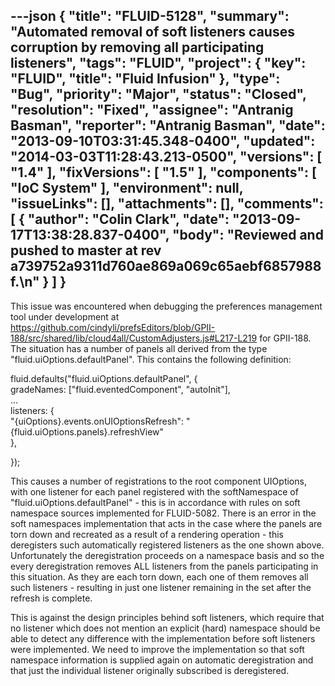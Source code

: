 ---json
{
  "title": "FLUID-5128",
  "summary": "Automated removal of soft listeners causes corruption by removing all participating listeners",
  "tags": "FLUID",
  "project": {
    "key": "FLUID",
    "title": "Fluid Infusion"
  },
  "type": "Bug",
  "priority": "Major",
  "status": "Closed",
  "resolution": "Fixed",
  "assignee": "Antranig Basman",
  "reporter": "Antranig Basman",
  "date": "2013-09-10T03:31:45.348-0400",
  "updated": "2014-03-03T11:28:43.213-0500",
  "versions": [
    "1.4"
  ],
  "fixVersions": [
    "1.5"
  ],
  "components": [
    "IoC System"
  ],
  "environment": null,
  "issueLinks": [],
  "attachments": [],
  "comments": [
    {
      "author": "Colin Clark",
      "date": "2013-09-17T13:38:28.837-0400",
      "body": "Reviewed and pushed to master at rev a739752a9311d760ae869a069c65aebf6857988f.\n"
    }
  ]
}
---
This issue was encountered when debugging the preferences management tool under development at <https://github.com/cindyli/prefsEditors/blob/GPII-188/src/shared/lib/cloud4all/CustomAdjusters.js#L217-L219> for GPII-188. The situation has a number of panels all derived from the type "fluid.uiOptions.defaultPanel". This contains the following definition:&#x20;

fluid.defaults("fluid.uiOptions.defaultPanel", {\
gradeNames: \["fluid.eventedComponent", "autoInit"],\
...\
listeners: {\
"{uiOptions}.events.onUIOptionsRefresh": "{fluid.uiOptions.panels}.refreshView"\
},

});

This causes a number of registrations to the root component UIOptions, with one listener for each panel registered with the softNamespace of "fluid.uiOptions.defaultPanel" - this is in accordance with rules on soft namespace sources implemented for FLUID-5082. There is an error in the soft namespaces implementation that acts in the case where the panels are torn down and recreated as a result of a rendering operation - this deregisters such automatically registered listeners as the one shown above. Unfortunately the deregistration proceeds on a namespace basis and so the every deregistration removes ALL listeners from the panels participating in this situation. As they are each torn down, each one of them removes all such listeners - resulting in just one listener remaining in the set after the refresh is complete.

This is against the design principles behind soft listeners, which require that no listener which does not mention an explicit (hard) namespace should be able to detect any difference with the implementation before soft listeners were implemented. We need to improve the implementation so that soft namespace information is supplied again on automatic deregistration and that just the individual listener originally subscribed is deregistered.

        